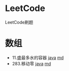 # LeetCode
LeetCode刷题
# 数组
- 11.盛最多水的容器 [java](https://github.com/zhuangjiayue/LeetCode/blob/master/%E6%95%B0%E7%BB%84/11.%E7%9B%9B%E6%9C%80%E5%A4%9A%E6%B0%B4%E7%9A%84%E5%AE%B9%E5%99%A8.java) [md](https://github.com/zhuangjiayue/LeetCode/blob/master/%E6%95%B0%E7%BB%84/11.%E7%9B%9B%E6%9C%80%E5%A4%9A%E6%B0%B4%E7%9A%84%E5%AE%B9%E5%99%A8.md)
- 283.移动零 [java](https://github.com/zhuangjiayue/LeetCode/blob/master/%E6%95%B0%E7%BB%84/283.%E7%A7%BB%E5%8A%A8%E9%9B%B6.java) [md](https://github.com/zhuangjiayue/LeetCode/blob/master/%E6%95%B0%E7%BB%84/283.%E7%A7%BB%E5%8A%A8%E9%9B%B6.md)

